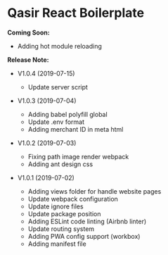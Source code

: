 # Qasir React Boilerplate

**Coming Soon:**
- Adding hot module reloading

**Release Note:**

- V1.0.4 (2019-07-15)    
    - Update server script

- V1.0.3 (2019-07-04)    
    - Adding babel polyfill global
    - Update .env format
    - Adding merchant ID in meta html

- V1.0.2 (2019-07-03)
    - Fixing path image render webpack
    - Adding ant design css

- V1.0.1 (2019-07-02)
    - Adding views folder for handle website pages
    - Update webpack configuration
    - Update ignore files    
    - Update package position    
    - Adding ESLint code linting (Airbnb linter)
    - Update routing system
    - Adding PWA config support (workbox)
    - Adding manifest file
    